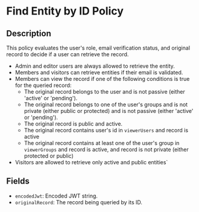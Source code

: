 # Find Entity by ID Policy

## Description

This policy evaluates the user's role, email verification status, and original record to decide if a user can retrieve the record.

- Admin and editor users are always allowed to retrieve the entity.
- Members and visitors can retrieve entities if their email is validated.
- Members can view the record if one of the following conditions is true for the queried record:
  - The original record belongs to the user and is not passive (either 'active' or 'pending').
  - The original record belongs to one of the user's groups and is not private (either public or protected) and is not passive (either 'active' or 'pending').
  - The original record is public and active.
  - The original record contains user's id in `viewerUsers` and record is active
  - The original record contains at least one of the user's group in `viewerGroups` and record is active, and record is not private (either protected or public)
- Visitors are allowed to retrieve only active and public entities`

## Fields

- `encodedJwt`: Encoded JWT string.
- `originalRecord`: The record being queried by its ID.
